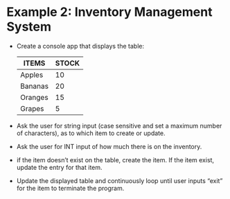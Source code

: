# Example 2: Inventory Management System

- Create a console app that displays the table:

    | ITEMS 		|  STOCK	|
    |---------------|-----------|
    | Apples		|  10   	|
    | Bananas		|  20   	|
    | Oranges		|  15		|
    | Grapes		|  5		|

- Ask the user for string input (case sensitive and set a maximum number of characters), as to which item to create or update.
- Ask the user for INT input of how much there is on the inventory.
- if the item doesn’t exist on the table, create the item. If the item exist, update the entry for that item.
- Update the displayed table and continuously loop until user inputs “exit” for the item to terminate the program.
